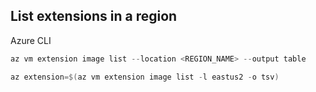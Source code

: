 ## List extensions in a region

Azure CLI   

```powershell
az vm extension image list --location <REGION_NAME> --output table

az extension=$(az vm extension image list -l eastus2 -o tsv)
```